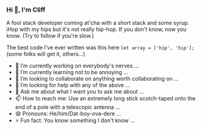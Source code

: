 ### Hi 👋, I'm Cliff
A fool stack developer coming at'cha with a short stack and some syrup. iHop with my hips but it's not really hip-hop. If you don't know, now you know. (Try to follow if you're slow.)

The best code I've ever written was this here
`let array = ['hip', 'hip'];`
(some folks will get it, others...)

- 🔭 I’m currently working on everybody's nerves ...
- 🌱 I’m currently learning not to be annoying ...
- 👯 I’m looking to collaborate on anything worth collaborating on ...
- 🤔 I’m looking for help with any of the above ...
- 💬 Ask me about what I want you to ask me about ...
- 📫 How to reach me: Use an extremely long stick scotch-taped onto the end of a pole with a telescopic antenna ...
- 😄 Pronouns: He/him/Dat-boy-ova-dere ...
- ⚡ Fun fact: You know something I don't know ...
